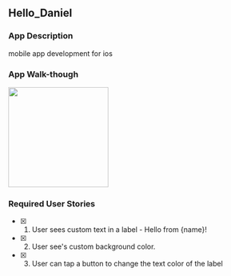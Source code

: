 ## Hello_Daniel

### App Description
 mobile app development for ios

### App Walk-though

<img src="blob:https://imgur.com/7d4f1351-46e7-44bf-9312-64bd959c65a5" width=200><br>
 

### Required User Stories
- [X] 1. User sees custom text in a label - Hello from {name}!
- [X] 2. User see's custom background color.
- [X] 3. User can tap a button to change the text color of the label
